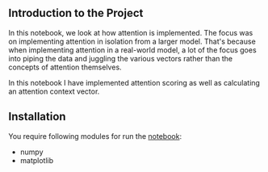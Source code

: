 ## Introduction to the Project
In this notebook, we look at how attention is implemented. The focus was on implementing attention in isolation from a larger model. That's because when implementing attention in a real-world model, a lot of the focus goes into piping the data and juggling the various vectors rather than the concepts of attention themselves.

In this notebook I have implemented attention scoring as well as calculating an attention context vector.

## Installation
You require following modules for run the [notebook](https://github.com/hjain5164/Udacity-NLP-Nanodegree/blob/master/Understanding%20Attention%20-%20Project%20Work-5/%5BSOLUTION%5D%20Attention%20Basics.ipynb):
* numpy
* matplotlib
